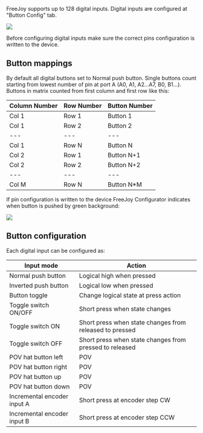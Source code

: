 FreeJoy supports up to 128 digital inputs. Digital inputs are configured at "Button Config" tab.

<img src="https://a.radikal.ru/a42/1911/6c/76b195613953.png">

Before configuring digital inputs make sure the correct pins configuration is written to the device.

## Button mappings

By default all digital buttons set to Normal push button. 
Single buttons count starting from lowest number of pin at port A (A0, A1, A2...A7, B0, B1...). 
Buttons in matrix counted from first column and first row like this:

| Column Number | Row Number | Button Number |
| --- | --- | --- |
| Col 1 | Row 1 | Button 1 |
| Col 1 | Row 2 | Button 2 |
| --- | --- | --- |
| Col 1 | Row N | Button N |
| Col 2 | Row 1 | Button N+1 |
| Col 2 | Row 2 | Button N+2 |
| --- | --- | --- |
| Col M | Row N | Button N*M |

If pin configuration is written to the device FreeJoy Configurator indicates when button is pushed by green background:

<img src="https://c.radikal.ru/c12/1911/0c/902081569054.png">

## Button configuration

Each digital input can be configured as:

| Input mode | Action |
|------------|--------|
| Normal push button | Logical high when pressed |
| Inverted push button | Logical low when pressed |
| Button toggle | Change logical state at press action |
| Toggle switch ON/OFF | Short press when state changes |
| Toggle switch ON | Short press when state changes from released to pressed |
| Toggle switch OFF | Short press when state changes from pressed to released |
| POV hat button left | POV |
| POV hat button right | POV |
| POV hat button up | POV |
| POV hat button down | POV |
| Incremental encoder input A | Short press at encoder step CW |
| Incremental encoder input B | Short press at encoder step CCW |

